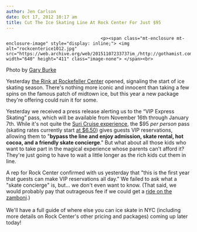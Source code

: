 ```yaml
---
author: Jen Carlson
date: Oct 17, 2012 10:17 am
title: Cut The Ice Skating Line At Rock Center For Just $95
---
```


	
										<p><span class="mt-enclosure mt-enclosure-image" style="display: inline;"> <img alt="rockcenterice1012.jpg" src="https://web.archive.org/web/20151107233737im_/http://gothamist.com/attachments/arts_jen/rockcenterice1012.jpg" width="640" height="411" class="image-none"> </span><br>
<span class="photo_caption">Photo by <a href="https://web.archive.org/web/20151107233737/http://www.flickr.com/photos/klingon65/7222441900/">Gary Burke</a></span></p>

<p>Yesterday <a href="https://web.archive.org/web/20151107233737/http://www.patinagroup.com/restaurant.php?restaurants_id=74">the Rink at Rockefeller Center</a> opened, signaling the start of ice skating season. There&apos;s nothing more iconic and innocent than taking a few spins on the famous patch of midtown ice, but this year a new package they&apos;re offering could ruin it for some.</p>

<p>Yesterday we received a press release alerting us to the &#x201C;VIP Express Skating&#x201D; pass, which will be available from November 16th through January 7th. While it&apos;s not quite the <a href="https://web.archive.org/web/20151107233737/http://www.dailymail.co.uk/tvshowbiz/article-2078149/Inside-Suris-5-000-ice-skating-adventure-Tom-Cruise-Katie-Holmes-splash-VIP-experience-year-old.html">Suri Cruise experience</a>, the $95 <em>per person</em> pass (skating rates currently start <a href="https://web.archive.org/web/20151107233737/http://patinagroup.com/restaurants/74/menus/Ice-Rink-PRE-HOLIDAY-schedule.pdf">at $6.50</a>) gives guests VIP reservations, allowing them to &quot;<strong>bypass the line and enjoy admission, skate rental, hot cocoa, and a friendly skate concierge</strong>.&quot; But what about all those kids who want to take part in the magical experience whose parents can&apos;t afford it? They&apos;re just going to have to wait a little longer as the rich kids cut them in line.</p>

<p>A rep for Rock Center confirmed with us yesterday that &quot;this is the first year that guests can make VIP reservations all day.&quot; We failed to ask what a &quot;skate concierge&quot; is, but... we don&apos;t even want to know. (That said, we would probably pay that outrageous fee if we could get a <a href="https://web.archive.org/web/20151107233737/http://www.flickr.com/photos/christinyca/4278136860/">ride on the zamboni</a>.)<br>
 <br>
We&apos;ll have a full guide of where else you can ice skate in NYC (including more details on Rock Center&apos;s other pricing and packages) coming up later today!</p>					
										
									
				